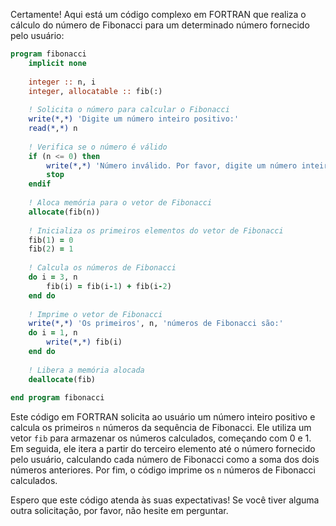Certamente! Aqui está um código complexo em FORTRAN que realiza o cálculo do número de Fibonacci para um determinado número fornecido pelo usuário:

```fortran
program fibonacci
    implicit none
    
    integer :: n, i
    integer, allocatable :: fib(:)
    
    ! Solicita o número para calcular o Fibonacci
    write(*,*) 'Digite um número inteiro positivo:'
    read(*,*) n
    
    ! Verifica se o número é válido
    if (n <= 0) then
        write(*,*) 'Número inválido. Por favor, digite um número inteiro positivo.'
        stop
    endif
    
    ! Aloca memória para o vetor de Fibonacci
    allocate(fib(n))
    
    ! Inicializa os primeiros elementos do vetor de Fibonacci
    fib(1) = 0
    fib(2) = 1
    
    ! Calcula os números de Fibonacci
    do i = 3, n
        fib(i) = fib(i-1) + fib(i-2)
    end do
    
    ! Imprime o vetor de Fibonacci
    write(*,*) 'Os primeiros', n, 'números de Fibonacci são:'
    do i = 1, n
        write(*,*) fib(i)
    end do
    
    ! Libera a memória alocada
    deallocate(fib)
    
end program fibonacci
```

Este código em FORTRAN solicita ao usuário um número inteiro positivo e calcula os primeiros `n` números da sequência de Fibonacci. Ele utiliza um vetor `fib` para armazenar os números calculados, começando com 0 e 1. Em seguida, ele itera a partir do terceiro elemento até o número fornecido pelo usuário, calculando cada número de Fibonacci como a soma dos dois números anteriores. Por fim, o código imprime os `n` números de Fibonacci calculados.

Espero que este código atenda às suas expectativas! Se você tiver alguma outra solicitação, por favor, não hesite em perguntar.